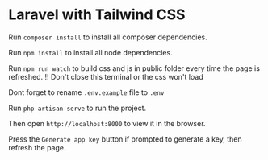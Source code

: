 # Laravel with Tailwind CSS

Run `composer install` to install all composer dependencies.

Run `npm install` to install all node dependencies.

Run `npm run watch` to build css and js in public folder every time the page is refreshed.
!! Don't close this terminal or the css won't load

Dont forget to rename `.env.example` file to `.env`

Run `php artisan serve` to run the project.

Then open `http://localhost:8000` to view it in the browser.

Press the `Generate app key` button if prompted to generate a key, then refresh the page.